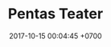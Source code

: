 ---
layout: schedules
title: Pentas Teater
date: 2017-10-15 00:04:45 +0700
status-class: bg-warning text-white
note: Some quick example text to build on the card title and make up the bulk of the card's content.
publish: true
permalink: /schedules/:year/:title/
---